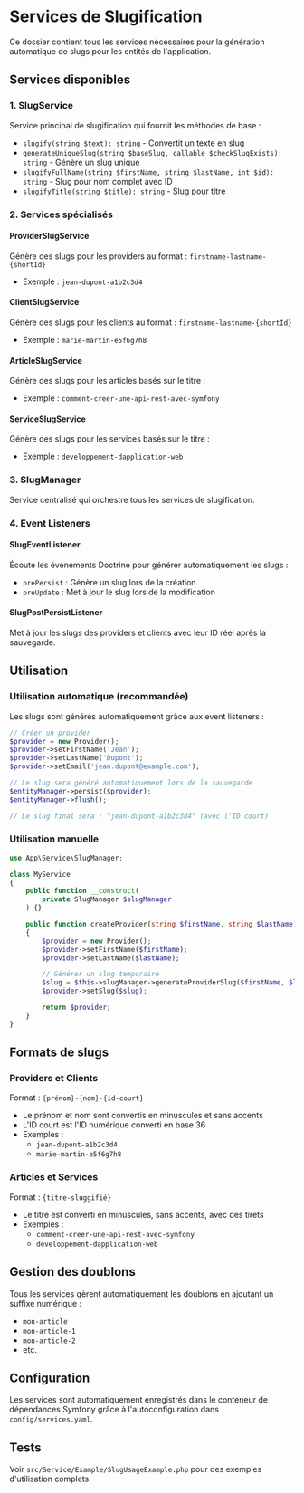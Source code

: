 # Services de Slugification

Ce dossier contient tous les services nécessaires pour la génération automatique de slugs pour les entités de l'application.

## Services disponibles

### 1. SlugService

Service principal de slugification qui fournit les méthodes de base :

- `slugify(string $text): string` - Convertit un texte en slug
- `generateUniqueSlug(string $baseSlug, callable $checkSlugExists): string` - Génère un slug unique
- `slugifyFullName(string $firstName, string $lastName, int $id): string` - Slug pour nom complet avec ID
- `slugifyTitle(string $title): string` - Slug pour titre

### 2. Services spécialisés

#### ProviderSlugService

Génère des slugs pour les providers au format : `firstname-lastname-{shortId}`

- Exemple : `jean-dupont-a1b2c3d4`

#### ClientSlugService

Génère des slugs pour les clients au format : `firstname-lastname-{shortId}`

- Exemple : `marie-martin-e5f6g7h8`

#### ArticleSlugService

Génère des slugs pour les articles basés sur le titre :

- Exemple : `comment-creer-une-api-rest-avec-symfony`

#### ServiceSlugService

Génère des slugs pour les services basés sur le titre :

- Exemple : `developpement-dapplication-web`

### 3. SlugManager

Service centralisé qui orchestre tous les services de slugification.

### 4. Event Listeners

#### SlugEventListener

Écoute les événements Doctrine pour générer automatiquement les slugs :

- `prePersist` : Génère un slug lors de la création
- `preUpdate` : Met à jour le slug lors de la modification

#### SlugPostPersistListener

Met à jour les slugs des providers et clients avec leur ID réel après la sauvegarde.

## Utilisation

### Utilisation automatique (recommandée)

Les slugs sont générés automatiquement grâce aux event listeners :

```php
// Créer un provider
$provider = new Provider();
$provider->setFirstName('Jean');
$provider->setLastName('Dupont');
$provider->setEmail('jean.dupont@example.com');

// Le slug sera généré automatiquement lors de la sauvegarde
$entityManager->persist($provider);
$entityManager->flush();

// Le slug final sera : "jean-dupont-a1b2c3d4" (avec l'ID court)
```

### Utilisation manuelle

```php
use App\Service\SlugManager;

class MyService
{
    public function __construct(
        private SlugManager $slugManager
    ) {}

    public function createProvider(string $firstName, string $lastName): Provider
    {
        $provider = new Provider();
        $provider->setFirstName($firstName);
        $provider->setLastName($lastName);

        // Générer un slug temporaire
        $slug = $this->slugManager->generateProviderSlug($firstName, $lastName);
        $provider->setSlug($slug);

        return $provider;
    }
}
```

## Formats de slugs

### Providers et Clients

Format : `{prénom}-{nom}-{id-court}`

- Le prénom et nom sont convertis en minuscules et sans accents
- L'ID court est l'ID numérique converti en base 36
- Exemples :
  - `jean-dupont-a1b2c3d4`
  - `marie-martin-e5f6g7h8`

### Articles et Services

Format : `{titre-sluggifié}`

- Le titre est converti en minuscules, sans accents, avec des tirets
- Exemples :
  - `comment-creer-une-api-rest-avec-symfony`
  - `developpement-dapplication-web`

## Gestion des doublons

Tous les services gèrent automatiquement les doublons en ajoutant un suffixe numérique :

- `mon-article`
- `mon-article-1`
- `mon-article-2`
- etc.

## Configuration

Les services sont automatiquement enregistrés dans le conteneur de dépendances Symfony grâce à l'autoconfiguration dans `config/services.yaml`.

## Tests

Voir `src/Service/Example/SlugUsageExample.php` pour des exemples d'utilisation complets.
